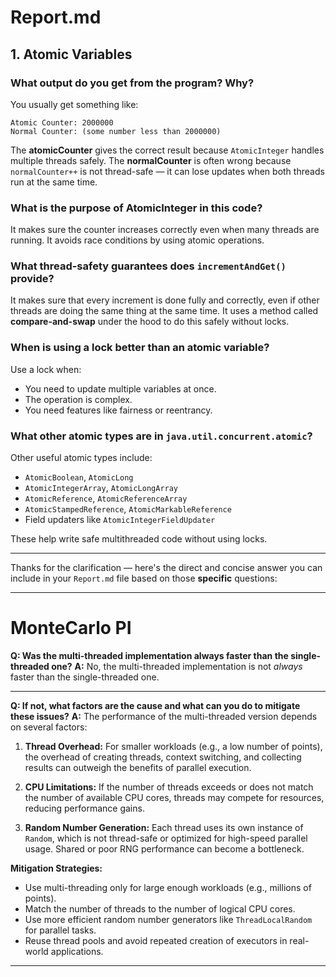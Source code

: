 # Report.md

## 1. Atomic Variables

### What output do you get from the program? Why?

You usually get something like:

```
Atomic Counter: 2000000  
Normal Counter: (some number less than 2000000)
```

The **atomicCounter** gives the correct result because `AtomicInteger` handles multiple threads safely. The **normalCounter** is often wrong because `normalCounter++` is not thread-safe — it can lose updates when both threads run at the same time.

### What is the purpose of AtomicInteger in this code?

It makes sure the counter increases correctly even when many threads are running. It avoids race conditions by using atomic operations.

### What thread-safety guarantees does `incrementAndGet()` provide?

It makes sure that every increment is done fully and correctly, even if other threads are doing the same thing at the same time. It uses a method called **compare-and-swap** under the hood to do this safely without locks.

### When is using a lock better than an atomic variable?

Use a lock when:

* You need to update multiple variables at once.
* The operation is complex.
* You need features like fairness or reentrancy.

### What other atomic types are in `java.util.concurrent.atomic`?

Other useful atomic types include:

* `AtomicBoolean`, `AtomicLong`
* `AtomicIntegerArray`, `AtomicLongArray`
* `AtomicReference`, `AtomicReferenceArray`
* `AtomicStampedReference`, `AtomicMarkableReference`
* Field updaters like `AtomicIntegerFieldUpdater`

These help write safe multithreaded code without using locks.

---

Thanks for the clarification — here's the direct and concise answer you can include in your `Report.md` file based on those **specific** questions:

---

# MonteCarlo PI

**Q: Was the multi-threaded implementation always faster than the single-threaded one?**
**A:**
No, the multi-threaded implementation is not *always* faster than the single-threaded one.

---

**Q: If not, what factors are the cause and what can you do to mitigate these issues?**
**A:**
The performance of the multi-threaded version depends on several factors:

1. **Thread Overhead:** For smaller workloads (e.g., a low number of points), the overhead of creating threads, context switching, and collecting results can outweigh the benefits of parallel execution.

2. **CPU Limitations:** If the number of threads exceeds or does not match the number of available CPU cores, threads may compete for resources, reducing performance gains.

3. **Random Number Generation:** Each thread uses its own instance of `Random`, which is not thread-safe or optimized for high-speed parallel usage. Shared or poor RNG performance can become a bottleneck.

**Mitigation Strategies:**

* Use multi-threading only for large enough workloads (e.g., millions of points).
* Match the number of threads to the number of logical CPU cores.
* Use more efficient random number generators like `ThreadLocalRandom` for parallel tasks.
* Reuse thread pools and avoid repeated creation of executors in real-world applications.

---
